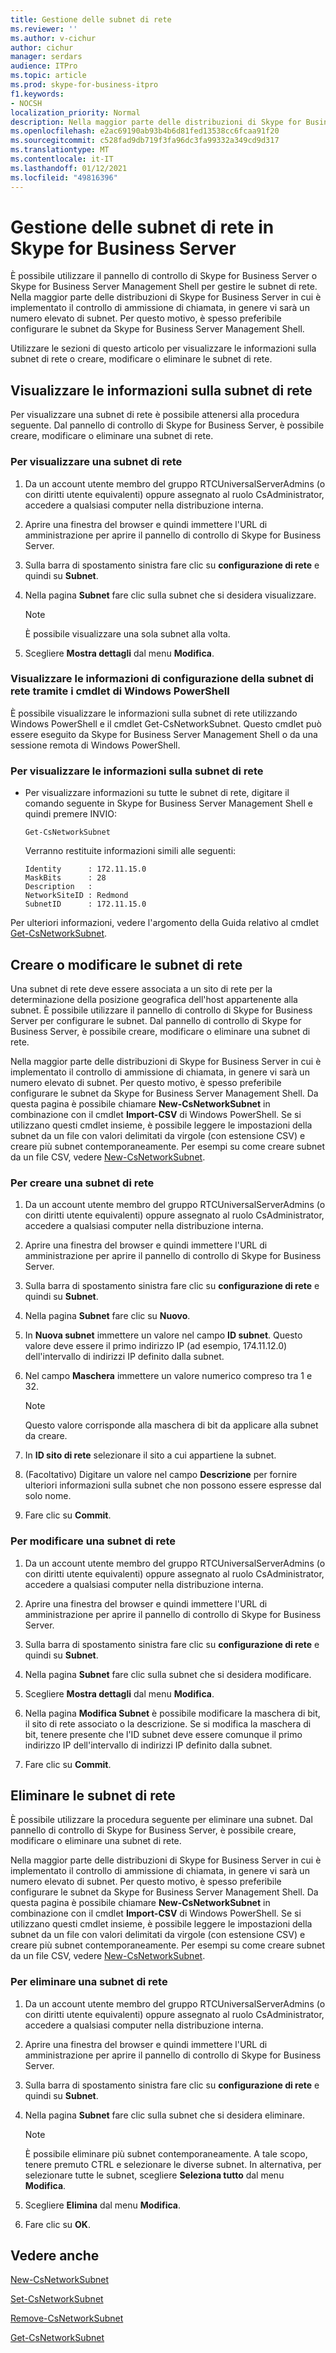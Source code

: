 ```yaml
---
title: Gestione delle subnet di rete
ms.reviewer: ''
ms.author: v-cichur
author: cichur
manager: serdars
audience: ITPro
ms.topic: article
ms.prod: skype-for-business-itpro
f1.keywords:
- NOCSH
localization_priority: Normal
description: Nella maggior parte delle distribuzioni di Skype for Business Server in cui è implementato il controllo di ammissione di chiamata, in genere vi sarà un numero elevato di subnet. Per questo motivo, è spesso preferibile configurare le subnet da Skype for Business Server Management Shell.
ms.openlocfilehash: e2ac69190ab93b4b6d81fed13538cc6fcaa91f20
ms.sourcegitcommit: c528fad9db719f3fa96dc3fa99332a349cd9d317
ms.translationtype: MT
ms.contentlocale: it-IT
ms.lasthandoff: 01/12/2021
ms.locfileid: "49816396"
---
```

# <a name="managing-network-subnets-in-skype-for-business-server"></a>Gestione delle subnet di rete in Skype for Business Server

È possibile utilizzare il pannello di controllo di Skype for Business Server o Skype for Business Server Management Shell per gestire le subnet di rete. Nella maggior parte delle distribuzioni di Skype for Business Server in cui è implementato il controllo di ammissione di chiamata, in genere vi sarà un numero elevato di subnet. Per questo motivo, è spesso preferibile configurare le subnet da Skype for Business Server Management Shell.

Utilizzare le sezioni di questo articolo per visualizzare le informazioni sulla subnet di rete o creare, modificare o eliminare le subnet di rete. 

## <a name="view-network-subnet-information"></a>Visualizzare le informazioni sulla subnet di rete 

Per visualizzare una subnet di rete è possibile attenersi alla procedura seguente. Dal pannello di controllo di Skype for Business Server, è possibile creare, modificare o eliminare una subnet di rete. 

### <a name="to-view-a-network-subnet"></a>Per visualizzare una subnet di rete

1.  Da un account utente membro del gruppo RTCUniversalServerAdmins (o con diritti utente equivalenti) oppure assegnato al ruolo CsAdministrator, accedere a qualsiasi computer nella distribuzione interna.

2.  Aprire una finestra del browser e quindi immettere l'URL di amministrazione per aprire il pannello di controllo di Skype for Business Server. 

3.  Sulla barra di spostamento sinistra fare clic su **configurazione di rete** e quindi su **Subnet**.

4.  Nella pagina **Subnet** fare clic sulla subnet che si desidera visualizzare.
 
    > [!NOTE]  
    > È possibile visualizzare una sola subnet alla volta.

5.  Scegliere **Mostra dettagli** dal menu **Modifica**.

### <a name="view-network-subnet-configuration-information-by-using-windows-powershell-cmdlets"></a>Visualizzare le informazioni di configurazione della subnet di rete tramite i cmdlet di Windows PowerShell

È possibile visualizzare le informazioni sulla subnet di rete utilizzando Windows PowerShell e il cmdlet Get-CsNetworkSubnet. Questo cmdlet può essere eseguito da Skype for Business Server Management Shell o da una sessione remota di Windows PowerShell. 

### <a name="to-view-network-subnet-information"></a>Per visualizzare le informazioni sulla subnet di rete

  - Per visualizzare informazioni su tutte le subnet di rete, digitare il comando seguente in Skype for Business Server Management Shell e quindi premere INVIO:
    
        Get-CsNetworkSubnet
    
    Verranno restituite informazioni simili alle seguenti:
    
        Identity      : 172.11.15.0
        MaskBits      : 28
        Description   :
        NetworkSiteID : Redmond
        SubnetID      : 172.11.15.0


Per ulteriori informazioni, vedere l'argomento della Guida relativo al cmdlet [Get-CsNetworkSubnet](https://docs.microsoft.com/powershell/module/skype/Get-CsNetworkSubnet).


## <a name="create-or-modify-network-subnets"></a>Creare o modificare le subnet di rete 

Una subnet di rete deve essere associata a un sito di rete per la determinazione della posizione geografica dell'host appartenente alla subnet. È possibile utilizzare il pannello di controllo di Skype for Business Server per configurare le subnet. Dal pannello di controllo di Skype for Business Server, è possibile creare, modificare o eliminare una subnet di rete. 

Nella maggior parte delle distribuzioni di Skype for Business Server in cui è implementato il controllo di ammissione di chiamata, in genere vi sarà un numero elevato di subnet. Per questo motivo, è spesso preferibile configurare le subnet da Skype for Business Server Management Shell. Da questa pagina è possibile chiamare **New-CsNetworkSubnet** in combinazione con il cmdlet **Import-CSV** di Windows PowerShell. Se si utilizzano questi cmdlet insieme, è possibile leggere le impostazioni della subnet da un file con valori delimitati da virgole (con estensione CSV) e creare più subnet contemporaneamente. Per esempi su come creare subnet da un file CSV, vedere [New-CsNetworkSubnet](https://docs.microsoft.com/powershell/module/skype/New-CsNetworkSubnet).


### <a name="to-create-a-network-subnet"></a>Per creare una subnet di rete

1.  Da un account utente membro del gruppo RTCUniversalServerAdmins (o con diritti utente equivalenti) oppure assegnato al ruolo CsAdministrator, accedere a qualsiasi computer nella distribuzione interna.

2.  Aprire una finestra del browser e quindi immettere l'URL di amministrazione per aprire il pannello di controllo di Skype for Business Server. 

3.  Sulla barra di spostamento sinistra fare clic su **configurazione di rete** e quindi su **Subnet**.

4.  Nella pagina **Subnet** fare clic su **Nuovo**.

5.  In **Nuova subnet** immettere un valore nel campo **ID subnet**. Questo valore deve essere il primo indirizzo IP (ad esempio, 174.11.12.0) dell'intervallo di indirizzi IP definito dalla subnet.

6.  Nel campo **Maschera** immettere un valore numerico compreso tra 1 e 32.

    > [!NOTE]  
    > Questo valore corrisponde alla maschera di bit da applicare alla subnet da creare.

7.  In **ID sito di rete** selezionare il sito a cui appartiene la subnet.

8.  (Facoltativo) Digitare un valore nel campo **Descrizione** per fornire ulteriori informazioni sulla subnet che non possono essere espresse dal solo nome.

9.  Fare clic su **Commit**.


### <a name="to-modify-a-network-subnet"></a>Per modificare una subnet di rete

1.  Da un account utente membro del gruppo RTCUniversalServerAdmins (o con diritti utente equivalenti) oppure assegnato al ruolo CsAdministrator, accedere a qualsiasi computer nella distribuzione interna.

2.  Aprire una finestra del browser e quindi immettere l'URL di amministrazione per aprire il pannello di controllo di Skype for Business Server. 

3.  Sulla barra di spostamento sinistra fare clic su **configurazione di rete** e quindi su **Subnet**.

4.  Nella pagina **Subnet** fare clic sulla subnet che si desidera modificare.

5.  Scegliere **Mostra dettagli** dal menu **Modifica**.

6.  Nella pagina **Modifica Subnet** è possibile modificare la maschera di bit, il sito di rete associato o la descrizione. Se si modifica la maschera di bit, tenere presente che l'ID subnet deve essere comunque il primo indirizzo IP dell'intervallo di indirizzi IP definito dalla subnet.

7.  Fare clic su **Commit**.

## <a name="delete-network-subnets"></a>Eliminare le subnet di rete

È possibile utilizzare la procedura seguente per eliminare una subnet. Dal pannello di controllo di Skype for Business Server, è possibile creare, modificare o eliminare una subnet di rete. 

Nella maggior parte delle distribuzioni di Skype for Business Server in cui è implementato il controllo di ammissione di chiamata, in genere vi sarà un numero elevato di subnet. Per questo motivo, è spesso preferibile configurare le subnet da Skype for Business Server Management Shell. Da questa pagina è possibile chiamare **New-CsNetworkSubnet** in combinazione con il cmdlet **Import-CSV** di Windows PowerShell. Se si utilizzano questi cmdlet insieme, è possibile leggere le impostazioni della subnet da un file con valori delimitati da virgole (con estensione CSV) e creare più subnet contemporaneamente. Per esempi su come creare subnet da un file CSV, vedere [New-CsNetworkSubnet](https://docs.microsoft.com/powershell/module/skype/New-CsNetworkSubnet).


### <a name="to-delete-a-network-subnet"></a>Per eliminare una subnet di rete

1.  Da un account utente membro del gruppo RTCUniversalServerAdmins (o con diritti utente equivalenti) oppure assegnato al ruolo CsAdministrator, accedere a qualsiasi computer nella distribuzione interna.

2.  Aprire una finestra del browser e quindi immettere l'URL di amministrazione per aprire il pannello di controllo di Skype for Business Server. 

3.  Sulla barra di spostamento sinistra fare clic su **configurazione di rete** e quindi su **Subnet**.

4.  Nella pagina **Subnet** fare clic sulla subnet che si desidera eliminare.
 
    > [!NOTE]  
    > È possibile eliminare più subnet contemporaneamente. A tale scopo, tenere premuto CTRL e selezionare le diverse subnet. In alternativa, per selezionare tutte le subnet, scegliere **Seleziona tutto** dal menu **Modifica**.

5.  Scegliere **Elimina** dal menu **Modifica**.

6.  Fare clic su **OK**.


## <a name="see-also"></a>Vedere anche

[New-CsNetworkSubnet](https://docs.microsoft.com/powershell/module/skype/New-CsNetworkSubnet)  

[Set-CsNetworkSubnet](https://docs.microsoft.com/powershell/module/skype/Set-CsNetworkSubnet)  

[Remove-CsNetworkSubnet](https://docs.microsoft.com/powershell/module/skype/Remove-CsNetworkSubnet)  

[Get-CsNetworkSubnet](https://docs.microsoft.com/powershell/module/skype/Get-CsNetworkSubnet)  
